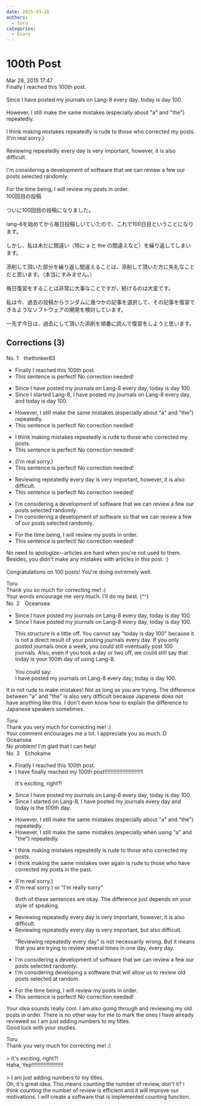 ```yaml
---
date: 2015-03-28
authors:
  - toru
categories:
  - Diary
---
```


<h1 id="subject_show">100th Post</h1>
<div class="date">Mar 28, 2015 17:47</div>
<div id="post"><div id="body_show_ori">
Finally I reached this 100th post.<br/><br/>Since I have posted my journals on Lang-8 every day, today is day 100.<br/><br/>However, I still make the same mistakes (especially about "a" and "the") repeatedly.<br/><br/>I think making mistakes repeatedly is rude to those who corrected my posts. <br/>(I'm real sorry.)<br/><br/>Reviewing repeatedly every day is very important, however, it is also difficult.<br/><br/>I'm considering a development of software that we can review a few our posts selected randomly.<br/><br/>For the time being, I will review my posts in order.
</div></div>

<!-- more -->

<div id="post_ja"><div id="body_show_mo">
100回目の投稿<br/><br/>ついに100回目の投稿になりました。<br/><br/>lang-8を始めてから毎日投稿しいていたので、これで100日目ということになります。<br/><br/>しかし、私は未だに間違い（特に a と the の間違えなど）を繰り返してしまいます。<br/><br/>添削して頂いた部分を繰り返し間違えることは、添削して頂いた方に失礼なことだと思います。（本当にすみません。）<br/><br/>毎日復習をすることは非常に大事なことですが、続けるのは大変です。<br/><br/>私は今、過去の投稿からランダムに幾つかの記事を選択して、その記事を復習できるようなソフトウェアの開発を検討しています。<br/><br/>一先ず今日は、過去にして頂いた添削を順番に読んで復習をしようと思います。
</div></div>

## Corrections (3)
<div id="block"><div class="first_name"> No. 1　<span class="just_name">thethinker83</span></div><div id="block2">
<ul class="correction_field">
<li class="incorrect">Finally I reached this 100th post.</li>
<li class="corrected perfect">This sentence is perfect! No correction needed!</li>
</ul>
<ul class="correction_field">
<li class="incorrect">Since I have posted my journals on Lang-8 every day, today is day 100.</li>
<li class="corrected correct">
Since <span class="f_blue">I started Lang-8, </span>I have posted my journals <span class="f_red"><span class="sline">on Lang-8</span></span> every day, <span class="f_blue">and </span>today is day 100.
</li>
</ul>
<ul class="correction_field">
<li class="incorrect">However, I still make the same mistakes (especially about "a" and "the") repeatedly.</li>
<li class="corrected perfect">This sentence is perfect! No correction needed!</li>
</ul>
<ul class="correction_field">
<li class="incorrect">I think making mistakes repeatedly is rude to those who corrected my posts.</li>
<li class="corrected perfect">This sentence is perfect! No correction needed!</li>
</ul>
<ul class="correction_field">
<li class="incorrect">(I'm real sorry.)</li>
<li class="corrected perfect">This sentence is perfect! No correction needed!</li>
</ul>
<ul class="correction_field">
<li class="incorrect">Reviewing repeatedly every day is very important, however, it is also difficult.</li>
<li class="corrected perfect">This sentence is perfect! No correction needed!</li>
</ul>
<ul class="correction_field">
<li class="incorrect">I'm considering a development of software that we can review a few our posts selected randomly.</li>
<li class="corrected correct">
I'm considering a development of software <span class="f_blue">so </span>that we can review a few <span class="f_blue">of </span>our posts selected randomly.
</li>
</ul>
<ul class="correction_field">
<li class="incorrect">For the time being, I will review my posts in order.</li>
<li class="corrected perfect">This sentence is perfect! No correction needed!</li>
</ul>
<p class="comment_small">
 No need to apologize--articles are hard when you're not used to them.  Besides, you didn't make any mistakes with articles in this post.  :)
 <br/>
 <br/>
 Congratulations on 100 posts!  You're doing extremely well.
</p>

</div><div class="name"><span class="just_name">Toru</span><br>
Thank you so much for correcting me! :)<br/>Your words encourage me very much. I'll do my best. (^^)
</div>
</div>
<div id="block"><div class="first_name"> No. 2　<span class="just_name">Oceansea</span></div><div id="block2">
<ul class="correction_field">
<li class="incorrect">Since I have posted my journals on Lang-8 every day, today is day 100.</li>
<li class="corrected correct">
Since I have posted my journals on Lang-8 every day, <span class="f_gray">today is day 100</span>.
<p class="correction_comment">This structure is a little off. You cannot say "today is day 100" because it is not a direct result of your posting journals every day. If you only posted journals once a week, you could still eventually post 100 journals. Also, even if you took a day or two off, we could still say that today is your 100th day of using Lang-8.<br/><br/>You could say:<br/>I have posted my journals on Lang-8 every day; today is day 100.</p>
</li>
</ul>
<p class="comment_small">
 It is not rude to make mistakes! Not as long as you are trying. The difference between "a" and "the" is also very difficult because Japanese does not have anything like this. I don't even know how to explain the difference to Japanese speakers sometimes.
</p>

</div><div class="name"><span class="just_name">Toru</span><br>
Thank you very much for correcting me! :)<br/>Your comment encourages me a lot. I appreciate you so much.:D
</div>
<div class="name"><span class="just_name">Oceansea</span><br>
No problem! I'm glad that I can help!
</div>
</div>
<div id="block"><div class="first_name"> No. 3　<span class="just_name">Echokame</span></div><div id="block2">
<ul class="correction_field">
<li class="incorrect">Finally I reached this 100th post.</li>
<li class="corrected correct">
<span class="f_red">I have f</span>inally reached <span class="f_red">my </span>100th post<span class="f_red">!!!!!!!!!!!!!!!!!!!!!!!!1</span>
<p class="correction_comment">It's exciting, right?!</p>
</li>
</ul>
<ul class="correction_field">
<li class="incorrect">Since I have posted my journals on Lang-8 every day, today is day 100.</li>
<li class="corrected correct">
Since I <span class="f_red">started on Lang-8, I </span>have posted my journals every day <span class="f_red">and </span>today is <span class="f_red">the 100th day</span>.
</li>
</ul>
<ul class="correction_field">
<li class="incorrect">However, I still make the same mistakes (especially about "a" and "the") repeatedly.</li>
<li class="corrected correct">
However, I still make the same mistakes (especially <span class="f_red">when using</span> "a" and "the") repeatedly.
</li>
</ul>
<ul class="correction_field">
<li class="incorrect">I think making mistakes repeatedly is rude to those who corrected my posts.</li>
<li class="corrected correct">
I think making <span class="f_red">the same </span>mistakes <span class="f_red">over again</span> is rude to those who <span class="f_red">have </span>corrected my posts <span class="f_red">in the past</span>.
</li>
</ul>
<ul class="correction_field">
<li class="incorrect">(I'm real sorry.)</li>
<li class="corrected correct">
(I'm real sorry.) <span class="f_blue">or "I'm really sorry"</span>
<p class="correction_comment">Both of these sentences are okay. The difference just depends on your style of speaking.</p>
</li>
</ul>
<ul class="correction_field">
<li class="incorrect">Reviewing repeatedly every day is very important, however, it is also difficult.</li>
<li class="corrected correct">
Reviewing <span class="sline"><span class="f_red">repeatedly </span></span>every day is very important, <span class="f_red">but</span> also difficult.
<p class="correction_comment">"Reviewing repeatedly every day" is not necessarily wrong. But it means that you are trying to review several times in one day, every day.</p>
</li>
</ul>
<ul class="correction_field">
<li class="incorrect">I'm considering a development of software that we can review a few our posts selected randomly.</li>
<li class="corrected correct">
I'm considering <span class="f_red">developing a</span> software that <span class="f_red">will allow us to</span> review <span class="f_red">old</span> posts <span class="f_red">selected at random.</span>
</li>
</ul>
<ul class="correction_field">
<li class="incorrect">For the time being, I will review my posts in order.</li>
<li class="corrected perfect">This sentence is perfect! No correction needed!</li>
</ul>
<p class="comment_small">
 Your idea sounds really cool. I am also going through and reviewing my old posts in order. There is no other way for  me to mark the ones I have already reviewed so I am just adding numbers to my titles.
 <br/>
 Good luck with your studies.
</p>

</div><div class="name"><span class="just_name">Toru</span><br>
Thank you very much for correcting me! :)<br/><br/>&gt; It's exciting, right?!<br/>Haha, Yep!!!!!!!!!!!!!!!!!!!!!<br/><br/>&gt; I am just adding numbers to my titles. <br/>Oh, it's great idea. This means counting the number of review, don't it? I think counting the number of review is efficient and it will improve our motivations. I will create a software that is implemented counting function.
</div>
</div>
